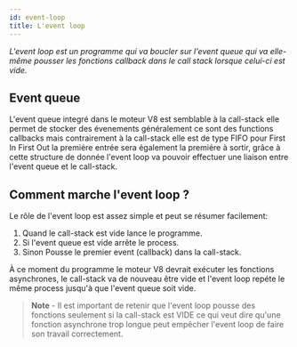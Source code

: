 ```yaml
---
id: event-loop
title: L'event loop
---
```

*L'event loop est un programme qui va boucler sur l'event queue qui va elle-même pousser les fonctions callback dans le call stack lorsque celui-ci est vide.*

## Event queue
L'event queue integré dans le moteur V8 est semblable à la call-stack elle permet de stocker des évenements généralement ce sont des functions callbacks mais contrairement à la call-stack elle est de type FIFO pour First In First Out la premiére entrée sera également la premiére à sortir, grâce à cette structure de donnée l'event loop va pouvoir effectuer une liaison entre l'event queue et le call-stack.

## Comment marche l'event loop ?
Le rôle de l'event loop est assez simple et peut se résumer facilement:

1. Quand le call-stack est vide lance le programme.
2. Si l'event queue est vide arrête le process.
3. Sinon Pousse le premier event (callback) dans la call-stack.

À ce moment du programme le moteur V8 devrait exécuter les fonctions asynchrones, le call-stack va de nouveau être vide et l'event loop repéte le même process jusqu'à que l'event queue soit vide.

> **Note** - Il est important de retenir que l'event loop pousse des fonctions seulement si la call-stack est VIDE ce qui veut dire qu'une fonction asynchrone trop longue peut empêcher l'event loop de faire son travail correctement.
